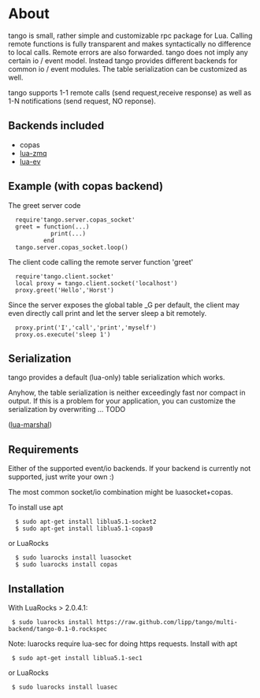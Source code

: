 About
=======

tango is small, rather simple and customizable rpc package for Lua.
Calling remote functions is fully transparent and makes syntactically
no difference to local calls. Remote errors are also forwarded.
tango does not imply any certain io / event model. Instead tango provides
different backends for common io / event modules. The table
serialization can be customized as well.

tango supports 1-1 remote calls (send request,receive response) as
well as 1-N notifications (send request, NO reponse).

Backends included
---------------------

* copas  
* [lua-zmq](https://github.com/Neopallium/lua-zmq)
* [lua-ev](https://github.com/brimworks/lua-ev)

Example (with copas backend)
--------------------------------
The greet server code 

      require'tango.server.copas_socket'
      greet = function(...)
                print(...)
              end         
      tango.server.copas_socket.loop()


The client code calling the remote server function 'greet'

      require'tango.client.socket'
      local proxy = tango.client.socket('localhost')
      proxy.greet('Hello','Horst')

Since the server exposes the global table _G per default, the client may even
directly call print and let the server sleep a bit remotely.

      proxy.print('I','call','print','myself')         
      proxy.os.execute('sleep 1')

Serialization
-------------
tango provides a default (lua-only) table serialization which works.

Anyhow, the table serialization is neither exceedingly fast nor
compact in output. If this is a problem for your application, you can
customize the serialization by overwriting ... TODO

([lua-marshal](https://github.com/richardhundt/lua-marshal))

Requirements
------------

Either of the supported event/io backends. If your backend is
currently not supported, just write your own :)

The most common socket/io combination might be luasocket+copas.

To install use apt

      $ sudo apt-get install liblua5.1-socket2
      $ sudo apt-get install liblua5.1-copas0


or LuaRocks

      $ sudo luarocks install luasocket
      $ sudo luarocks install copas

Installation
-------------
With LuaRocks > 2.0.4.1:

     $ sudo luarocks install https://raw.github.com/lipp/tango/multi-backend/tango-0.1-0.rockspec

Note: luarocks require lua-sec for doing https requests.
Install with apt

     $ sudo apt-get install liblua5.1-sec1

or LuaRocks

     $ sudo luarocks install luasec
